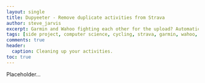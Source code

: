 ```yaml
---
layout: single
title: Dupyeeter - Remove duplicate activities from Strava
author: steve_jarvis
excerpt: Garmin and Wahoo fighting each other for the upload? Automatically remove duplicate activities from Strava.
tags: [side project, computer science, cycling, strava, garmin, wahoo, duplicate]
comments: true
header:
  caption: Cleaning up your activities.
toc: true
---
```


Placeholder...
